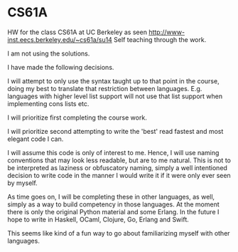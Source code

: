 CS61A
=====

HW for the class CS61A at UC Berkeley as seen http://www-inst.eecs.berkeley.edu/~cs61a/su14
Self teaching through the work.

I am not using the solutions.

I have made the following decisions.

I will attempt to only use the syntax taught up to that point in the course, doing my best to translate that restriction between languages. E.g. languages with higher level list support will not use that list support when implementing cons lists etc.

I will prioritize first completing the course work.

I will prioritize second attempting to write the 'best' read fastest and most elegant code I can.

I will assume this code is only of interest to me. Hence, I will use naming conventions that may look less readable, but are to me natural. This is not to be interpreted as laziness or obfuscatory naming, simply a well intentioned decision to write code in the manner I would write it if it were only ever seen by myself.

As time goes on, I will be completing these in other languages, as well, simply as a way to build competency in those languages.
At the moment there is only the original Python material and some Erlang. In the future I hope to write in Haskell, OCaml, Clojure, Go, Erlang and Swift.

This seems like kind of a fun way to go about familiarizing myself with other languages.
